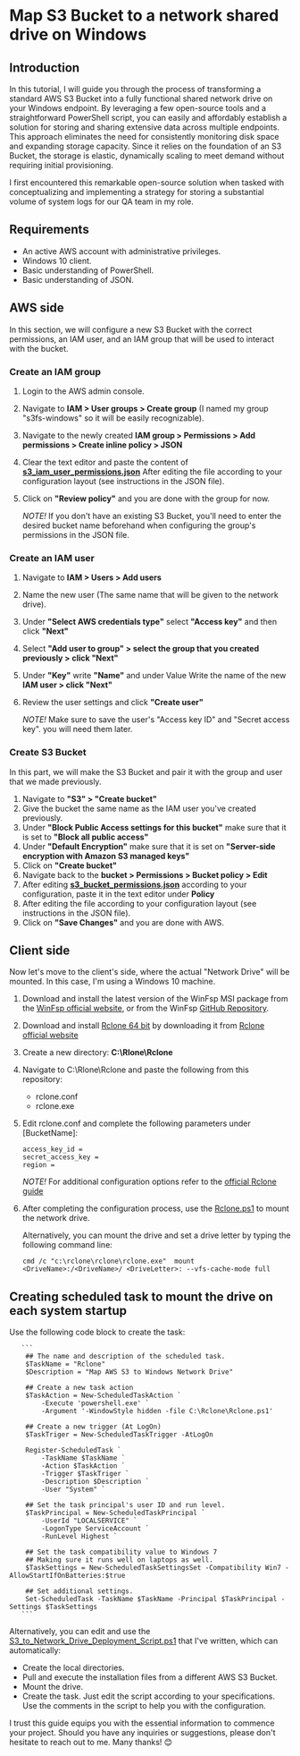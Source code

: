 # Map S3 Bucket to a network shared drive on Windows
## Introduction
In this tutorial, I will guide you through the process of transforming a standard AWS S3 Bucket into a fully functional shared network drive on your Windows endpoint. By leveraging a few open-source tools and a straightforward PowerShell script, you can easily and affordably establish a solution for storing and sharing extensive data across multiple endpoints. This approach eliminates the need for consistently monitoring disk space and expanding storage capacity. Since it relies on the foundation of an S3 Bucket, the storage is elastic, dynamically scaling to meet demand without requiring initial provisioning.

I first encountered this remarkable open-source solution when tasked with conceptualizing and implementing a strategy for storing a substantial volume of system logs for our QA team in my role.


## Requirements
- An active AWS account with administrative privileges.
- Windows 10 client.
- Basic understanding of PowerShell.
- Basic understanding of JSON.


## AWS side
In this section, we will configure a new S3 Bucket with the correct permissions, an IAM user, and an IAM group that will be used to interact with the bucket. 

### Create an IAM group
1. Login to the AWS admin console.
3. Navigate to **IAM > User groups > Create group** (I named my group "s3fs-windows" so it will be easily recognizable).
4. Navigate to the newly created **IAM group > Permissions > Add permissions > Create inline policy > JSON**
5. Clear the text editor and paste the content of [**s3_iam_user_permissions.json**](https://github.com/ThePinkPanther96/AWS/blob/main/Map%20S3%20as%20a%20network%20drive%20%20-%20Windows/s3_iam_user_permissions.json) After editing the file according to your configuration layout (see instructions in the JSON file).
6. Click on **"Review policy"** and you are done with the group for now.

   *NOTE!* If you don't have an existing S3 Bucket, you'll need to enter the desired bucket name beforehand when configuring the group's permissions in the JSON file. 

### Create an IAM user
1. Navigate to **IAM > Users > Add users** 
2. Name the new user (The same name that will be given to the network drive).
3. Under **"Select AWS credentials type"** select **"Access key"** and then click **"Next"**
4. Select **"Add user to group" > select the group that you created previously > click "Next"**
5. Under **"Key"** write **"Name"** and under Value Write the name of the new **IAM user > click "Next"**
6. Review the user settings and click **"Create user"**
  
   *NOTE!* Make sure to save the user's "Access key ID" and "Secret access key". you will need them later.


### Create S3 Bucket
In this part, we will make the S3 Bucket and pair it with the group and user that we made previously.

1. Navigate to **"S3" > "Create bucket"**
2. Give the bucket the same name as the IAM user you've created previously.
3. Under **"Block Public Access settings for this bucket"** make sure that it is set to **"Block all public access"**
4. Under **"Default Encryption"** make sure that it is set on **"Server-side encryption with Amazon S3 managed keys"**
5. Click on **"Create bucket"**
6. Navigate back to the **bucket > Permissions > Bucket policy > Edit**
7. After editing [**s3_bucket_permissions.json**](https://github.com/ThePinkPanther96/AWS/blob/main/Map%20S3%20as%20a%20network%20drive%20%20-%20Windows/s3_bucket_permissions.json) according to your configuration, paste it in the text editor under **Policy**
8. After editing the file according to your configuration layout (see instructions in the JSON file). 
9. Click on **"Save Changes"** and you are done with AWS.


## Client side
Now let's move to the client's side, where the actual "Network Drive" will be mounted. In this case, I'm using a Windows 10 machine.

1. Download and install the latest version of the WinFsp MSI package from the [WinFsp official website](https://github.com/winfsp/winfsp/releases/download/v2.0/winfsp-2.0.23075.msi), or from the WinFsp [GitHub Repository](https://github.com/winfsp/winfsp/releases/download/v1.10/winfsp-1.10.22006.msi). 
2. Download and install [Rclone 64 bit](https://downloads.rclone.org/v1.65.0/rclone-v1.65.0-windows-amd64.zip) by downloading it from [Rclone official website](https://rclone.org/)
3. Create a new directory: **C:\Rlone\Rclone**
4. Navigate to C:\Rlone\Rclone and paste the following from this repository:
    - rclone.conf
    - rclone.exe
5. Edit rclone.conf and complete the following parameters under [BucketName]:
    ```
    access_key_id = 
    secret_access_key = 
    region = 
    ```

    *NOTE!* For additional configuration options refer to the [official Rclone guide](https://rclone.org/s3/#configuration)

6. After completing the configuration process, use the [Rclone.ps1](https://github.com/ThePinkPanther96/AWS/blob/main/Map%20S3%20as%20a%20network%20drive%20%20-%20Windows/rclone.ps1) to mount the network drive.

    Alternatively, you can mount the drive and set a drive letter by typing the following command line:
    ```nh
    cmd /c "c:\rclone\rclone\rclone.exe"  mount <DriveName>:/<DriveName>/ <DriveLetter>: --vfs-cache-mode full 
    ```
## Creating scheduled task to mount the drive on each system startup
   Use the following code block to create the task: 
       
       ```
       	## The name and description of the scheduled task.
        $TaskName = "Rclone"
        $Description = "Map AWS S3 to Windows Network Drive"
        
        ## Create a new task action
        $TaskAction = New-ScheduledTaskAction `
            -Execute 'powershell.exe' `
            -Argument '-WindowStyle hidden -file C:\Rclone\Rclone.ps1'
        
        ## Create a new trigger (At LogOn)
        $TaskTriger = New-ScheduledTaskTrigger -AtLogOn
        
        Register-ScheduledTask `
            -TaskName $TaskName `
            -Action $TaskAction `
            -Trigger $TaskTriger `
            -Description $Description `
            -User "System" `
        
        ## Set the task principal's user ID and run level.
        $TaskPrincipal = New-ScheduledTaskPrincipal `
            -UserId "LOCALSERVICE" `
            -LogonType ServiceAccount `
            -RunLevel Highest `
        
        ## Set the task compatibility value to Windows 7
        ## Making sure it runs well on laptops as well.
        $TaskSettings = New-ScheduledTaskSettingsSet -Compatibility Win7 -AllowStartIfOnBatteries:$true
        
        ## Set additional settings.
        Set-ScheduledTask -TaskName $TaskName -Principal $TaskPrincipal -Settings $TaskSettings
       ```

Alternatively, you can edit and use the [S3_to_Network_Drive_Deployment_Script.ps1](https://github.com/ThePinkPanther96/AWS/blob/main/Map%20S3%20as%20a%20network%20drive%20%20-%20Windows/S3_to_Network_Drive_Deployment_Script.ps1) that I've written, which can automatically:
- Create the local directories.
- Pull and execute the installation files from a different AWS S3 Bucket.
- Mount the drive. 
- Create the task.
Just edit the script according to your specifications. 
Use the comments in the script to help you with the configuration.  


I trust this guide equips you with the essential information to commence your project.
Should you have any inquiries or suggestions, please don't hesitate to reach out to me.
Many thanks! 😊



